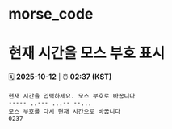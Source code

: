 # morse_code
# 현재 시간을 모스 부호 표시
<!-- MORSE_TIME_START -->
🗓️ **2025-10-12** | ⏰ **02:37 (KST)**

```
현재 시간을 입력하세요. 모스 부호로 바꿉니다
----- ..--- ...-- --...
모스 부호를 다시 현재 시간으로 바꿉니다
0237
```
<!-- MORSE_TIME_END -->
